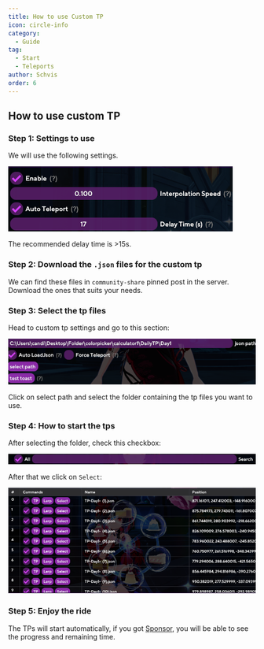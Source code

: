 ```yaml
---
title: How to use Custom TP
icon: circle-info
category:
  - Guide
tag:
  - Start
  - Teleports
author: Schvis
order: 6
---
```


## How to use custom TP

### Step 1: Settings to use

We will use the following settings.

![](images/teleport1.png)

The recommended delay time is >15s.

### Step 2: Download the `.json` files for the custom tp

We can find these files in `community-share` pinned post in the server. Download the ones that suits your needs.

### Step 3: Select the tp files

Head to custom tp settings and go to this section:

![](images/teleport2.png)

Click on select path and select the folder containing the tp files you want to use.

### Step 4: How to start the tps

After selecting the folder, check this checkbox:

![](images/teleport3.png)

After that we click on `Select`:

![](images/teleport4.png)

### Step 5: Enjoy the ride

The TPs will start automatically, if you got [Sponsor](../start/sponsor.md), you will be able to see the progress and remaining time.


